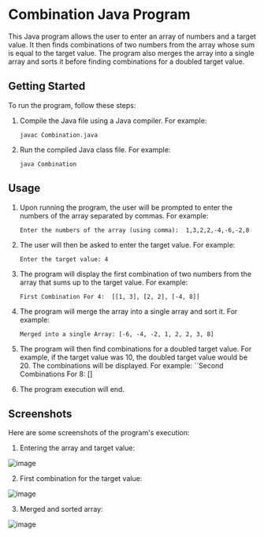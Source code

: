 # Combination Java Program

This Java program allows the user to enter an array of numbers and a target value. It then finds combinations of two numbers from the array whose sum is equal to the target value. The program also merges the array into a single array and sorts it before finding combinations for a doubled target value.

## Getting Started
To run the program, follow these steps:

1. Compile the Java file using a Java compiler. For example:

    ``javac Combination.java``

2. Run the compiled Java class file. For example:

    ``java Combination``

## Usage

1. Upon running the program, the user will be prompted to enter the numbers of the array separated by commas. For example:

    ``Enter the numbers of the array (using comma):  1,3,2,2,-4,-6,-2,8``

2. The user will then be asked to enter the target value. For example:

    ``Enter the target value: 4``

3. The program will display the first combination of two numbers from the array that sums up to the target value. For example:

    ``First Combination For 4:  [[1, 3], [2, 2], [-4, 8]]``

4. The program will merge the array into a single array and sort it. For example:

    ``Merged into a single Array: [-6, -4, -2, 1, 2, 2, 3, 8]``

5. The program will then find combinations for a doubled target value. For example, if the target value was 10, the doubled target value would be 20. The combinations will be displayed. For example:
    ``Second Combinations For 8: []

6. The program execution will end.



## Screenshots
Here are some screenshots of the program's execution:

1. Entering the array and target value:

![image](https://github.com/Rohit9113/Java-CombinationofArray/assets/78945252/7b673ddf-3bce-4768-96f0-b15417125785)


2. First combination for the target value:
   
![image](https://github.com/Rohit9113/Java-CombinationofArray/assets/78945252/b12872de-d0f3-41fc-a4d8-46c37250de90)


3. Merged and sorted array:

![image](https://github.com/Rohit9113/Java-CombinationofArray/assets/78945252/ce318a34-ac3b-4755-bbed-089c0729fb02)


